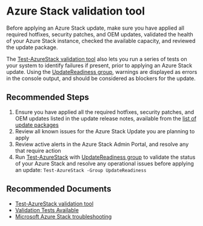 <properties
    pageTitle="Precheck questions or Test-AzureStack failures"
    description="Precheck questions or Test-AzureStack failures"
    service="microsoft.azurestack"
    resource="azurestack"
    authors="alexsmit"
    ms.author="alexsmit"
    displayOrder=""
    selfHelpType="generic"
    supportTopicIds="32629240"
    resourceTags=""
    productPesIds="16226"
    cloudEnvironments="public, Fairfax, usnat, ussec"
    articleId="abdc2tg3-706d-401c-b984-f996c12frf9f"
	ownershipId="StorageMediaEdge_AzureStack_Hub"
/>

# Azure Stack validation tool

Before applying an Azure Stack update, make sure you have applied all required hotfixes, security patches, and OEM updates, validated the health of your Azure Stack instance, checked the available capacity, and reviewed the update package.

The [Test-AzureStack validation tool](https://docs.microsoft.com/azure-stack/operator/azure-stack-diagnostic-test) also lets you run a series of tests on your system to identify failures if present, prior to applying an Azure Stack update.
Using the [UpdateReadiness group](https://docs.microsoft.com/azure-stack/operator/azure-stack-diagnostic-test#groups), warnings are displayed as errors in the console output, and should be considered as blockers for the update.

## **Recommended Steps**

1. Ensure you have applied all the required hotfixes, security patches, and OEM updates listed in the update release notes, available from the [list of update packages](https://docs.microsoft.com/azure-stack/operator/azure-stack-servicing-policy#update-package-release-cadence)
2. Review all known issues for the Azure Stack Update you are planning to apply
3. Review active alerts in the Azure Stack Admin Portal, and resolve any that require action
4. Run [Test-AzureStack](https://docs.microsoft.com/azure-stack/operator/azure-stack-diagnostic-test) with  [UpdateReadiness group](https://docs.microsoft.com/azure-stack/operator/azure-stack-diagnostic-test#groups) to validate the status of your Azure Stack and resolve any operational issues before applying an update: `Test-AzureStack -Group UpdateReadiness`

## **Recommended Documents**

* [Test-AzureStack validation tool](https://docs.microsoft.com/azure-stack/operator/azure-stack-diagnostic-test)
* [Validation Tests Available](https://docs.microsoft.com/azure-stack/operator/azure-stack-diagnostic-test#tests-available)
* [Microsoft Azure Stack troubleshooting](https://docs.microsoft.com/azure-stack/operator/azure-stack-troubleshooting)
